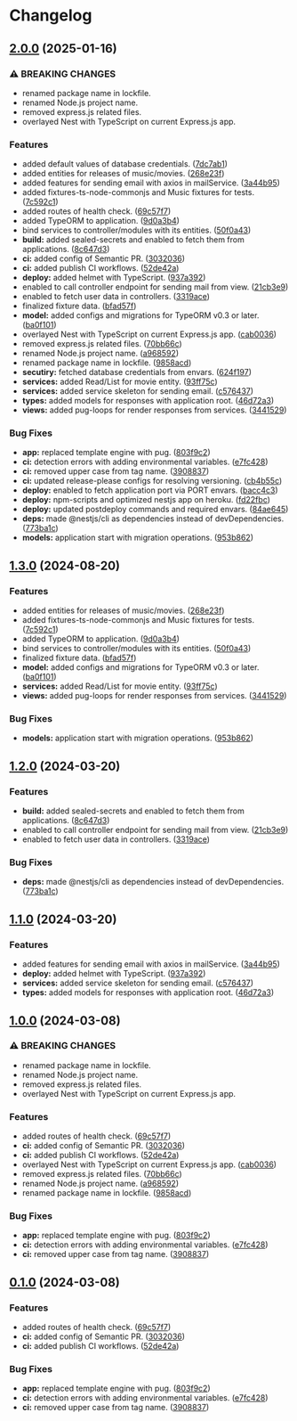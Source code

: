# Changelog

## [2.0.0](https://github.com/hwakabh/6ow3idgirl.com/compare/v1.3.0...v2.0.0) (2025-01-16)


### ⚠ BREAKING CHANGES

* renamed package name in lockfile.
* renamed Node.js project name.
* removed express.js related files.
* overlayed Nest with TypeScript on current Express.js app.

### Features

* added default values of database credentials. ([7dc7ab1](https://github.com/hwakabh/6ow3idgirl.com/commit/7dc7ab1ace5fbd9bcc1847e8fcc27703d143efe9))
* added entities for releases of music/movies. ([268e23f](https://github.com/hwakabh/6ow3idgirl.com/commit/268e23fd09bad86e4c6b609868ef9e201eff6f1c))
* added features for sending email with axios in mailService. ([3a44b95](https://github.com/hwakabh/6ow3idgirl.com/commit/3a44b9531f22f543d83e4cb15551b82571a0c7d3))
* added fixtures-ts-node-commonjs and Music fixtures for tests. ([7c592c1](https://github.com/hwakabh/6ow3idgirl.com/commit/7c592c1b439afca0135a6ab54404f91571a5d05a))
* added routes of health check. ([69c57f7](https://github.com/hwakabh/6ow3idgirl.com/commit/69c57f7f23a53b71021c6b899c2653a63c63109b))
* added TypeORM to application. ([9d0a3b4](https://github.com/hwakabh/6ow3idgirl.com/commit/9d0a3b454b3966438d80392c3615f5411a65c589))
* bind services to controller/modules with its entities. ([50f0a43](https://github.com/hwakabh/6ow3idgirl.com/commit/50f0a437eccd8ef485e40b4d0c62ed9b8bcc7097))
* **build:** added sealed-secrets and enabled to fetch them from applications. ([8c647d3](https://github.com/hwakabh/6ow3idgirl.com/commit/8c647d391c65877afd88b858fbe4ddf64a09438b))
* **ci:** added config of Semantic PR. ([3032036](https://github.com/hwakabh/6ow3idgirl.com/commit/30320360d92d776179c5a7bbb8efe3fb43778e76))
* **ci:** added publish CI workflows. ([52de42a](https://github.com/hwakabh/6ow3idgirl.com/commit/52de42af7f3de6fab9bed1dc05a7ea0cb4194499))
* **deploy:** added helmet with TypeScript. ([937a392](https://github.com/hwakabh/6ow3idgirl.com/commit/937a3923361f9b469f47fd60a24b9a1c34d19bac))
* enabled to call controller endpoint for sending mail from view. ([21cb3e9](https://github.com/hwakabh/6ow3idgirl.com/commit/21cb3e9011403ffbd384373eab4ad10cf5225b1e))
* enabled to fetch user data in controllers. ([3319ace](https://github.com/hwakabh/6ow3idgirl.com/commit/3319ace3c55d053297a1306b3e795b0eea7e005e))
* finalized fixture data. ([bfad57f](https://github.com/hwakabh/6ow3idgirl.com/commit/bfad57f18d52e9f5ad596e487abf87fc1c880953))
* **model:** added configs and migrations for TypeORM v0.3 or later. ([ba0f101](https://github.com/hwakabh/6ow3idgirl.com/commit/ba0f10173048a66545bc8cd878d6e3ad4d7221f3))
* overlayed Nest with TypeScript on current Express.js app. ([cab0036](https://github.com/hwakabh/6ow3idgirl.com/commit/cab0036f510d633292d0a7776a30e8f3f7e21477))
* removed express.js related files. ([70bb66c](https://github.com/hwakabh/6ow3idgirl.com/commit/70bb66c97154bb5d5d9f5c6a70109b63445d08a7))
* renamed Node.js project name. ([a968592](https://github.com/hwakabh/6ow3idgirl.com/commit/a968592b2e28e1f7ec55b5cb42d716a635c7e6e8))
* renamed package name in lockfile. ([9858acd](https://github.com/hwakabh/6ow3idgirl.com/commit/9858acd01ff3219d2a9313f1b277706b957dc07b))
* **secutiry:** fetched database credentials from envars. ([624f197](https://github.com/hwakabh/6ow3idgirl.com/commit/624f197eb3a4816227590090575b242e9d9cab1f))
* **services:** added Read/List for movie entity. ([93ff75c](https://github.com/hwakabh/6ow3idgirl.com/commit/93ff75c47185082194310ec3a7aa16a2823c9874))
* **services:** added service skeleton for sending email. ([c576437](https://github.com/hwakabh/6ow3idgirl.com/commit/c5764371c9b3609329230b13cea43b5eae4be05e))
* **types:** added models for responses with application root. ([46d72a3](https://github.com/hwakabh/6ow3idgirl.com/commit/46d72a38df2b7081dee6a2f2565f8dcc726c7abe))
* **views:** added pug-loops for render responses from services. ([3441529](https://github.com/hwakabh/6ow3idgirl.com/commit/344152906be71a043aac51f90ea5872aba3b1494))


### Bug Fixes

* **app:** replaced template engine with pug. ([803f9c2](https://github.com/hwakabh/6ow3idgirl.com/commit/803f9c2e44c2200e589cd60b81b8b03adffb567f))
* **ci:** detection errors with adding environmental variables. ([e7fc428](https://github.com/hwakabh/6ow3idgirl.com/commit/e7fc4285c4c5ee96d7a9ab01ce0fa749504af428))
* **ci:** removed upper case from tag name. ([3908837](https://github.com/hwakabh/6ow3idgirl.com/commit/3908837b9cb13bd676492f0bf6f643a70125e323))
* **ci:** updated release-please configs for resolving versioning. ([cb4b55c](https://github.com/hwakabh/6ow3idgirl.com/commit/cb4b55c8810afbb49901d6ba1666293f512568ba))
* **deploy:** enabled to fetch application port via PORT envars. ([bacc4c3](https://github.com/hwakabh/6ow3idgirl.com/commit/bacc4c3bc28d0935651a2d6ae4125eed5c69c2bc))
* **deploy:** npm-scripts and optimized nestjs app on heroku. ([fd22fbc](https://github.com/hwakabh/6ow3idgirl.com/commit/fd22fbca624d5d96f6c3137760c22c9abcc4f0b2))
* **deploy:** updated postdeploy commands and required envars. ([84ae645](https://github.com/hwakabh/6ow3idgirl.com/commit/84ae6458c7f8318b0a9faa48f3a1449f7bf2cbf6))
* **deps:** made @nestjs/cli as dependencies instead of devDependencies. ([773ba1c](https://github.com/hwakabh/6ow3idgirl.com/commit/773ba1cd7f736067c982d601cdc99343459eb812))
* **models:** application start with migration operations. ([953b862](https://github.com/hwakabh/6ow3idgirl.com/commit/953b8621bb085e2b73dc2d0961aec1bc991ae30e))

## [1.3.0](https://github.com/hwakabh/6ow3idGirl/compare/6ow3idgirl-v1.2.0...6ow3idgirl-v1.3.0) (2024-08-20)


### Features

* added entities for releases of music/movies. ([268e23f](https://github.com/hwakabh/6ow3idGirl/commit/268e23fd09bad86e4c6b609868ef9e201eff6f1c))
* added fixtures-ts-node-commonjs and Music fixtures for tests. ([7c592c1](https://github.com/hwakabh/6ow3idGirl/commit/7c592c1b439afca0135a6ab54404f91571a5d05a))
* added TypeORM to application. ([9d0a3b4](https://github.com/hwakabh/6ow3idGirl/commit/9d0a3b454b3966438d80392c3615f5411a65c589))
* bind services to controller/modules with its entities. ([50f0a43](https://github.com/hwakabh/6ow3idGirl/commit/50f0a437eccd8ef485e40b4d0c62ed9b8bcc7097))
* finalized fixture data. ([bfad57f](https://github.com/hwakabh/6ow3idGirl/commit/bfad57f18d52e9f5ad596e487abf87fc1c880953))
* **model:** added configs and migrations for TypeORM v0.3 or later. ([ba0f101](https://github.com/hwakabh/6ow3idGirl/commit/ba0f10173048a66545bc8cd878d6e3ad4d7221f3))
* **services:** added Read/List for movie entity. ([93ff75c](https://github.com/hwakabh/6ow3idGirl/commit/93ff75c47185082194310ec3a7aa16a2823c9874))
* **views:** added pug-loops for render responses from services. ([3441529](https://github.com/hwakabh/6ow3idGirl/commit/344152906be71a043aac51f90ea5872aba3b1494))


### Bug Fixes

* **models:** application start with migration operations. ([953b862](https://github.com/hwakabh/6ow3idGirl/commit/953b8621bb085e2b73dc2d0961aec1bc991ae30e))

## [1.2.0](https://github.com/hwakabh/6ow3idGirl/compare/6ow3idgirl-v1.1.0...6ow3idgirl-v1.2.0) (2024-03-20)


### Features

* **build:** added sealed-secrets and enabled to fetch them from applications. ([8c647d3](https://github.com/hwakabh/6ow3idGirl/commit/8c647d391c65877afd88b858fbe4ddf64a09438b))
* enabled to call controller endpoint for sending mail from view. ([21cb3e9](https://github.com/hwakabh/6ow3idGirl/commit/21cb3e9011403ffbd384373eab4ad10cf5225b1e))
* enabled to fetch user data in controllers. ([3319ace](https://github.com/hwakabh/6ow3idGirl/commit/3319ace3c55d053297a1306b3e795b0eea7e005e))


### Bug Fixes

* **deps:** made @nestjs/cli as dependencies instead of devDependencies. ([773ba1c](https://github.com/hwakabh/6ow3idGirl/commit/773ba1cd7f736067c982d601cdc99343459eb812))

## [1.1.0](https://github.com/hwakabh/6ow3idGirl/compare/6ow3idgirl-v1.0.0...6ow3idgirl-v1.1.0) (2024-03-20)


### Features

* added features for sending email with axios in mailService. ([3a44b95](https://github.com/hwakabh/6ow3idGirl/commit/3a44b9531f22f543d83e4cb15551b82571a0c7d3))
* **deploy:** added helmet with TypeScript. ([937a392](https://github.com/hwakabh/6ow3idGirl/commit/937a3923361f9b469f47fd60a24b9a1c34d19bac))
* **services:** added service skeleton for sending email. ([c576437](https://github.com/hwakabh/6ow3idGirl/commit/c5764371c9b3609329230b13cea43b5eae4be05e))
* **types:** added models for responses with application root. ([46d72a3](https://github.com/hwakabh/6ow3idGirl/commit/46d72a38df2b7081dee6a2f2565f8dcc726c7abe))

## [1.0.0](https://github.com/hwakabh/6ow3idGirl/compare/6ow3idgirl-v0.1.0...6ow3idgirl-v1.0.0) (2024-03-08)


### ⚠ BREAKING CHANGES

* renamed package name in lockfile.
* renamed Node.js project name.
* removed express.js related files.
* overlayed Nest with TypeScript on current Express.js app.

### Features

* added routes of health check. ([69c57f7](https://github.com/hwakabh/6ow3idGirl/commit/69c57f7f23a53b71021c6b899c2653a63c63109b))
* **ci:** added config of Semantic PR. ([3032036](https://github.com/hwakabh/6ow3idGirl/commit/30320360d92d776179c5a7bbb8efe3fb43778e76))
* **ci:** added publish CI workflows. ([52de42a](https://github.com/hwakabh/6ow3idGirl/commit/52de42af7f3de6fab9bed1dc05a7ea0cb4194499))
* overlayed Nest with TypeScript on current Express.js app. ([cab0036](https://github.com/hwakabh/6ow3idGirl/commit/cab0036f510d633292d0a7776a30e8f3f7e21477))
* removed express.js related files. ([70bb66c](https://github.com/hwakabh/6ow3idGirl/commit/70bb66c97154bb5d5d9f5c6a70109b63445d08a7))
* renamed Node.js project name. ([a968592](https://github.com/hwakabh/6ow3idGirl/commit/a968592b2e28e1f7ec55b5cb42d716a635c7e6e8))
* renamed package name in lockfile. ([9858acd](https://github.com/hwakabh/6ow3idGirl/commit/9858acd01ff3219d2a9313f1b277706b957dc07b))


### Bug Fixes

* **app:** replaced template engine with pug. ([803f9c2](https://github.com/hwakabh/6ow3idGirl/commit/803f9c2e44c2200e589cd60b81b8b03adffb567f))
* **ci:** detection errors with adding environmental variables. ([e7fc428](https://github.com/hwakabh/6ow3idGirl/commit/e7fc4285c4c5ee96d7a9ab01ce0fa749504af428))
* **ci:** removed upper case from tag name. ([3908837](https://github.com/hwakabh/6ow3idGirl/commit/3908837b9cb13bd676492f0bf6f643a70125e323))

## [0.1.0](https://github.com/hwakabh/6ow3idGirl/compare/low-mid-girl-v0.0.1...low-mid-girl-v0.1.0) (2024-03-08)


### Features

* added routes of health check. ([69c57f7](https://github.com/hwakabh/6ow3idGirl/commit/69c57f7f23a53b71021c6b899c2653a63c63109b))
* **ci:** added config of Semantic PR. ([3032036](https://github.com/hwakabh/6ow3idGirl/commit/30320360d92d776179c5a7bbb8efe3fb43778e76))
* **ci:** added publish CI workflows. ([52de42a](https://github.com/hwakabh/6ow3idGirl/commit/52de42af7f3de6fab9bed1dc05a7ea0cb4194499))


### Bug Fixes

* **app:** replaced template engine with pug. ([803f9c2](https://github.com/hwakabh/6ow3idGirl/commit/803f9c2e44c2200e589cd60b81b8b03adffb567f))
* **ci:** detection errors with adding environmental variables. ([e7fc428](https://github.com/hwakabh/6ow3idGirl/commit/e7fc4285c4c5ee96d7a9ab01ce0fa749504af428))
* **ci:** removed upper case from tag name. ([3908837](https://github.com/hwakabh/6ow3idGirl/commit/3908837b9cb13bd676492f0bf6f643a70125e323))
